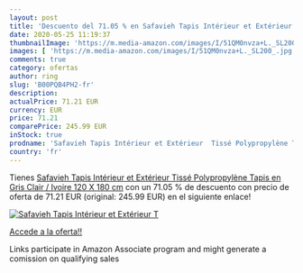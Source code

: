 ```yaml
---
layout: post
title: 'Descuento del 71.05 % en Safavieh Tapis Intérieur et Extérieur  T'
date: 2020-05-25 11:19:37
thumbnailImage: 'https://m.media-amazon.com/images/I/51QM0nvza+L._SL200_.jpg'
images: [ 'https://m.media-amazon.com/images/I/51QM0nvza+L._SL200_.jpg' ]
comments: true
category: ofertas
author: ring
slug: 'B00PQB4PH2-fr'
description:
actualPrice: 71.21 EUR
currency: EUR
price: 71.21
comparePrice: 245.99 EUR
inStock: true
prodname: 'Safavieh Tapis Intérieur et Extérieur  Tissé Polypropylène Tapis en Gris Clair / Ivoire  120 X 180 cm'
country: 'fr'
---
```


Tienes [Safavieh Tapis Intérieur et Extérieur  Tissé Polypropylène Tapis en Gris Clair / Ivoire  120 X 180 cm](https://www.amazon.fr/dp/B00PQB4PH2/?tag=tolees0d-21) con un 71.05 % de descuento con precio de oferta de 71.21 EUR (original: 245.99 EUR) en el siguiente enlace!

[![Safavieh Tapis Intérieur et Extérieur  T](https://m.media-amazon.com/images/I/51QM0nvza+L._SL200_.jpg)](https://www.amazon.fr/dp/B00PQB4PH2/?tag=tolees0d-21)

[Accede a la oferta!!](https://www.amazon.fr/dp/B00PQB4PH2/?tag=tolees0d-21)

Links participate in Amazon Associate program and might generate a comission on qualifying sales


